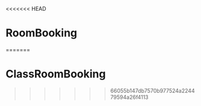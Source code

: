<<<<<<< HEAD
# RoomBooking
=======
# ClassRoomBooking
>>>>>>> 66055b147db7570b977524a224479594a26f4113
